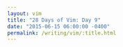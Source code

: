```yaml
---
layout: vim
title: "28 Days of Vim: Day 9"
date: "2015-06-15 06:00:00 -0400"
permalink: /writing/vim/:title.html
---
```



